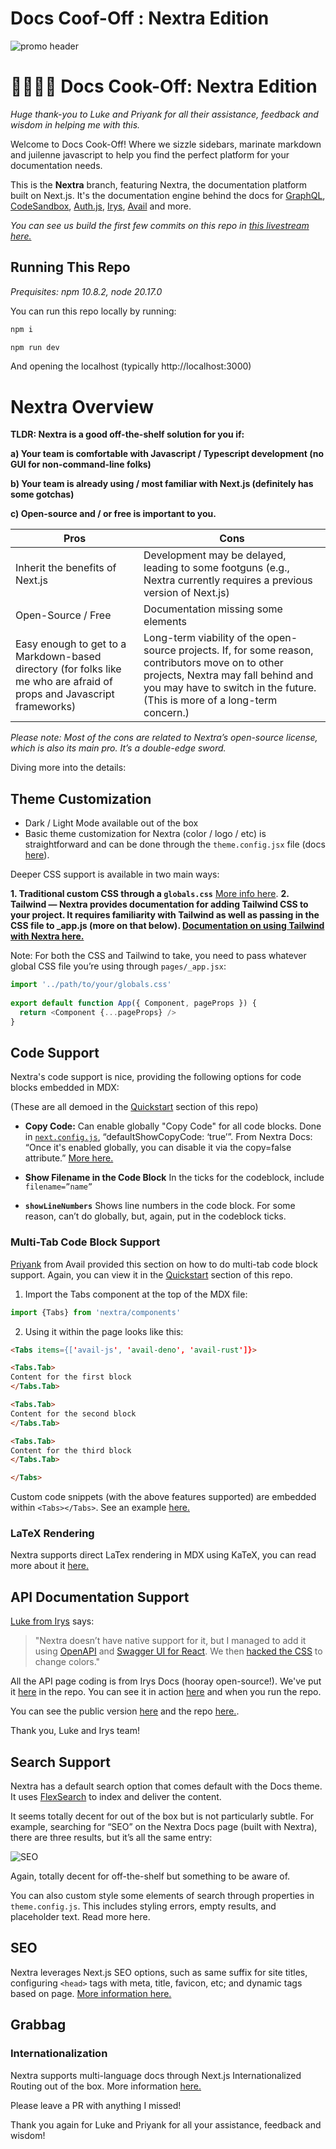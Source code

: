 # Docs Coof-Off : Nextra Edition

![promo header](./assets/cook-off-promo.png)

# 👨‍🍳👨‍🍳 Docs Cook-Off: Nextra Edition

_Huge thank-you to Luke and Priyank for all their assistance, feedback and wisdom in helping me with this._ 

​Welcome to Docs Cook-Off! Where we sizzle sidebars, marinate markdown and juilenne javascript to help you find the perfect platform for your documentation needs.

This is the **Nextra** branch, featuring Nextra, the documentation platform built on Next.js. It's the documentation engine behind the docs for [GraphQL](https://graphql.org/), [CodeSandbox](https://codesandbox.io/docs/learn), [Auth.js](https://authjs.dev/), [Irys](https://docs.irys.xyz/), [Avail](https://docs.availproject.org/) and more. 

_You can see us build the first few commits on this repo in [this livestream here.](https://x.com/spaceagente/status/1833854487557226744)_

## Running This Repo

_Prequisites: npm 10.8.2, node 20.17.0_

You can run this repo locally by running:

```bash
npm i
```

```bash
npm run dev
```

And opening the localhost (typically http://localhost:3000)

# Nextra Overview

**TLDR: Nextra is a good off-the-shelf solution for you if:**

**a) Your team is comfortable with Javascript / Typescript development (no GUI for non-command-line folks)**

**b) Your team is already using / most familiar with Next.js (definitely has some gotchas)**

**c) Open-source and / or free is important to you.** 


| **Pros**                                                                                      | **Cons**                                                                                                                                                                                                       |
|-----------------------------------------------------------------------------------------------|----------------------------------------------------------------------------------------------------------------------------------------------------------------------------------------------------------------|
| Inherit the benefits of Next.js                                                               | Development may be delayed, leading to some footguns (e.g., Nextra currently requires a previous version of Next.js)                                                                                                            |
| Open-Source / Free                                                                            | Documentation missing some elements                                                                                                                                                                            |
| Easy enough to get to a Markdown-based directory (for folks like me who are afraid of props and Javascript frameworks) | Long-term viability of the open-source projects. If, for some reason, contributors move on to other projects, Nextra may fall behind and you may have to switch in the future. (This is more of a long-term concern.) |

_Please note: Most of the cons are related to Nextra’s open-source license, which is also its main pro. It’s a double-edge sword._ 

Diving more into the details:

## Theme Customization

* Dark / Light Mode available out of the box
* Basic theme customization for Nextra (color / logo / etc) 
is straightforward and can be done through the `theme.config.jsx` file (docs [here](https://nextra.site/docs/docs-theme/theme-configuration)).

Deeper CSS support is available in two main ways:

**1. Traditional custom CSS through a `globals.css`** [More info here](https://nextra.site/docs/guide/custom-css).
**2. Tailwind — Nextra provides documentation for adding Tailwind CSS to your project. It requires familiarity with Tailwind as well as passing in the CSS file to _app.js (more on that below). [Documentation on using Tailwind with Nextra here.](https://nextra.site/docs/guide/advanced/tailwind-css)**

Note: For both the CSS and Tailwind to take, you need to pass whatever 
global CSS file you’re using through `pages/_app.jsx`:

```js
import '../path/to/your/globals.css'
 
export default function App({ Component, pageProps }) {
  return <Component {...pageProps} />
}
```

## Code Support

Nextra's code support is nice, providing the following options for code blocks embedded in MDX:

(These are all demoed in the [Quickstart](./pages/docs/quickstart.mdx) section of this repo)

* **Copy Code:** Can enable globally "Copy Code" for all code blocks. Done in [`next.config.js`](./next.config.js), “defaultShowCopyCode: ‘true’”. From Nextra Docs: “Once it's enabled globally, you can disable it via the copy=false attribute.” [More here.](https://nextra.site/docs/guide/syntax-highlighting#copy-button)

* **Show Filename in the Code Block** In the ticks for the codeblock, include `filename=”name”` 

* **`showLineNumbers`** Shows line numbers in the code block. For some reason, can’t do globally, but, again, put in the codeblock ticks.

### Multi-Tab Code Block Support

[Priyank](http://twitter.com/PriyankGupta03) from Avail provided this section on how to do multi-tab code block support. Again, you can view it in the [Quickstart](./pages/docs/quickstart.mdx) section of this repo.

1. Import the Tabs component at the top of the MDX file:

```js
import {Tabs} from 'nextra/components'
```

2. Using it within the page looks like this:

```md
<Tabs items={['avail-js', 'avail-deno', 'avail-rust']}>

<Tabs.Tab>
Content for the first block
</Tabs.Tab>

<Tabs.Tab>
Content for the second block
</Tabs.Tab>

<Tabs.Tab>
Content for the third block
</Tabs.Tab>

</Tabs>
```

Custom code snippets (with the above features supported) are embedded within `<Tabs></Tabs>`. See an example [here.](./pages/docs/quickstart.mdx#initialization)

### LaTeX Rendering

Nextra supports direct LaTex rendering in MDX using KaTeX, you can read more about it [here.](https://nextra.site/docs/guide/advanced/latex)

## API Documentation Support

[Luke from Irys](https://x.com/spaceagente) says:

> "Nextra doesn’t have native support for it, 
but I managed to add it using [OpenAPI](https://github.com/OpenAPITools/openapi-generator) 
and [Swagger UI for React](https://www.npmjs.com/package/swagger-ui-react). 
We then [hacked the CSS](../components/RestApiDemo/swagger-custom.module.css) to change colors."

All the API page coding is from Irys Docs (hooray open-source!). We've put it [here](./components/RestApiDemo/) in the repo. You can see it in action [here](./pages/docs/api.mdx) and when you run the repo.

You can see the public version [here](https://docs.irys.xyz/build/d/rest-api/general) 
and the repo [here.](https://github.com/Irys-xyz/Irys-docs-v2/tree/main/pages/build/d/rest-api). 

Thank you, Luke and Irys team!

## Search Support

Nextra has a default search option that comes default with the Docs theme. It uses [FlexSearch](https://github.com/nextapps-de/flexsearch) to index and deliver the content. 

It seems totally decent for out of the box but is not particularly subtle. For example, searching for “SEO” on the Nextra Docs page (built with Nextra), there are three results, but it’s all the same entry:

![SEO](./assets/search-results.png)

Again, totally decent for off-the-shelf but something to be aware of.

You can also custom style some elements of search through properties in `theme.config.js`. This includes styling errors, empty results, and placeholder text. Read more here.

## SEO

Nextra leverages Next.js SEO options, such as same suffix for site titles, configuring `<head>` tags with meta, title, favicon, etc; and dynamic tags based on page. [More information here.](https://nextra.site/docs/docs-theme/theme-configuration#search)

## Grabbag 

### Internationalization 
Nextra supports multi-language docs through Next.js Internationalized Routing out of the box. More information [here.](https://nextra.site/docs/guide/i18n)


Please leave a PR with anything I missed!

Thank you again for Luke and Priyank for all your assistance, feedback and wisdom!